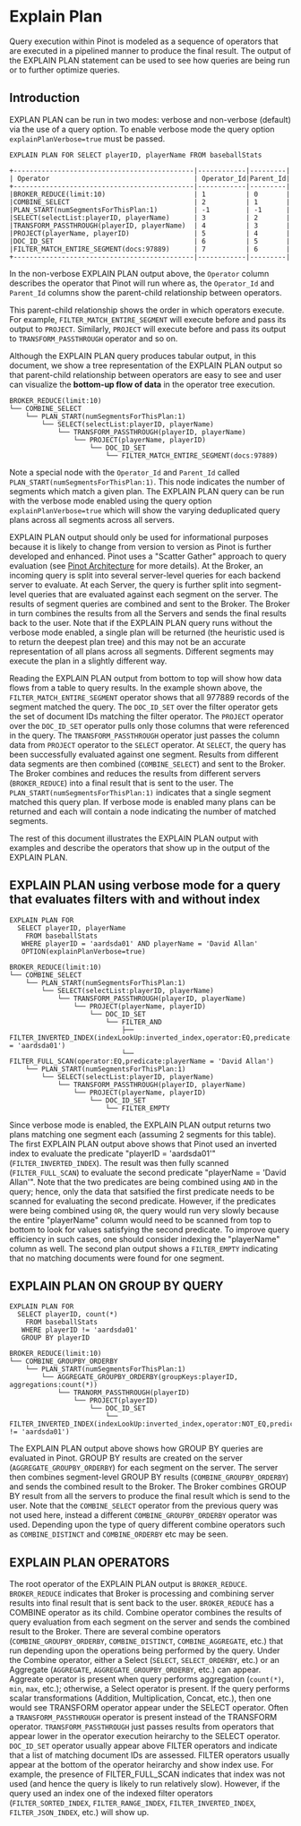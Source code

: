 # Explain Plan

Query execution within Pinot is modeled as a sequence of operators that are executed in a pipelined manner to produce the final result. The output of the EXPLAIN PLAN statement can be used to see how queries are being run or to further optimize queries.

## Introduction

EXPLAN PLAN can be run in two modes: verbose and non-verbose (default) via the use of a query option. To enable verbose mode the query option `explainPlanVerbose=true` must be passed.

```
EXPLAIN PLAN FOR SELECT playerID, playerName FROM baseballStats

+---------------------------------------------|------------|---------|
| Operator                                    | Operator_Id|Parent_Id|
+---------------------------------------------|------------|---------|
|BROKER_REDUCE(limit:10)                      | 1          | 0       |
|COMBINE_SELECT                               | 2          | 1       |
|PLAN_START(numSegmentsForThisPlan:1)         | -1         | -1      |
|SELECT(selectList:playerID, playerName)      | 3          | 2       |
|TRANSFORM_PASSTHROUGH(playerID, playerName)  | 4          | 3       |
|PROJECT(playerName, playerID)                | 5          | 4       |
|DOC_ID_SET                                   | 6          | 5       |
|FILTER_MATCH_ENTIRE_SEGMENT(docs:97889)      | 7          | 6       |
+---------------------------------------------|------------|---------|
```

In the non-verbose EXPLAIN PLAN output above, the `Operator` column describes the operator that Pinot will run where as, the `Operator_Id` and `Parent_Id` columns show the parent-child relationship between operators.&#x20;

This parent-child relationship shows the order in which operators execute. For example, `FILTER_MATCH_ENTIRE_SEGMENT` will execute before and pass its output to `PROJECT`. Similarly, `PROJECT` will execute before and pass its output to `TRANSFORM_PASSTHROUGH` operator and so on.&#x20;

Although the EXPLAIN PLAN query produces tabular output, in this document, we show a tree representation of the EXPLAIN PLAN output so that parent-child relationship between operators are easy to see and user can visualize the **bottom-up flow of data** in the operator tree execution.

```
BROKER_REDUCE(limit:10)
└── COMBINE_SELECT
    └── PLAN_START(numSegmentsForThisPlan:1)
        └── SELECT(selectList:playerID, playerName)
            └── TRANSFORM_PASSTHROUGH(playerID, playerName)
                └── PROJECT(playerName, playerID)
                    └── DOC_ID_SET
                        └── FILTER_MATCH_ENTIRE_SEGMENT(docs:97889)
```

Note a special node with the `Operator_Id` and `Parent_Id` called `PLAN_START(numSegmentsForThisPlan:1)`. This node indicates the number of segments which match a given plan. The EXPLAIN PLAN query can be run with the verbose mode enabled using the query option `explainPlanVerbose=true` which will show the varying deduplicated query plans across all segments across all servers.

EXPLAIN PLAN output should only be used for informational purposes because it is likely to change from version to version as Pinot is further developed and enhanced. Pinot uses a "Scatter Gather" approach to query evaluation (see [Pinot Architecture](https://docs.pinot.apache.org/basics/architecture) for more details). At the Broker, an incoming query is split into several server-level queries for each backend server to evaluate. At each Server, the query is further split into segment-level queries that are evaluated against each segment on the server. The results of segment queries are combined and sent to the Broker. The Broker in turn combines the results from all the Servers and sends the final results back to the user. Note that if the EXPLAIN PLAN query runs without the verbose mode enabled, a single plan will be returned (the heuristic used is to return the deepest plan tree) and this may not be an accurate representation of all plans across all segments. Different segments may execute the plan in a slightly different way.

Reading the EXPLAIN PLAN output from bottom to top will show how data flows from a table to query results. In the example shown above, the `FILTER_MATCH_ENTIRE_SEGMENT` operator shows that all 977889 records of the segment matched the query. The `DOC_ID_SET` over the filter operator gets the set of document IDs matching the filter operator. The `PROJECT` operator over the `DOC_ID_SET` operator pulls only those columns that were referenced in the query. The `TRANSFORM_PASSTHROUGH` operator just passes the column data from `PROJECT` operator to the `SELECT` operator. At `SELECT`, the query has been successfully evaluated against one segment. Results from different data segments are then combined (`COMBINE_SELECT`) and sent to the Broker. The Broker combines and reduces the results from different servers (`BROKER_REDUCE`) into a final result that is sent to the user. The `PLAN_START(numSegmentsForThisPlan:1)` indicates that a single segment matched this query plan. If verbose mode is enabled many plans can be returned and each will contain a node indicating the number of matched segments.

The rest of this document illustrates the EXPLAIN PLAN output with examples and describe the operators that show up in the output of the EXPLAIN PLAN.

## EXPLAIN PLAN using verbose mode for a query that evaluates filters with and without index

```
EXPLAIN PLAN FOR
  SELECT playerID, playerName
    FROM baseballStats
   WHERE playerID = 'aardsda01' AND playerName = 'David Allan'
   OPTION(explainPlanVerbose=true)

BROKER_REDUCE(limit:10)
└── COMBINE_SELECT
    └── PLAN_START(numSegmentsForThisPlan:1)
        └── SELECT(selectList:playerID, playerName)
            └── TRANSFORM_PASSTHROUGH(playerID, playerName)
                └── PROJECT(playerName, playerID)
                    └── DOC_ID_SET
                        └── FILTER_AND
                            ├── FILTER_INVERTED_INDEX(indexLookUp:inverted_index,operator:EQ,predicate:playerID = 'aardsda01')
                            └── FILTER_FULL_SCAN(operator:EQ,predicate:playerName = 'David Allan')
    └── PLAN_START(numSegmentsForThisPlan:1)
        └── SELECT(selectList:playerID, playerName)
            └── TRANSFORM_PASSTHROUGH(playerID, playerName)
                └── PROJECT(playerName, playerID)
                    └── DOC_ID_SET
                        └── FILTER_EMPTY
```

Since verbose mode is enabled, the EXPLAIN PLAN output returns two plans matching one segment each (assuming 2 segments for this table). The first EXPLAIN PLAN output above shows that Pinot used an inverted index to evaluate the predicate "playerID = 'aardsda01'" (`FILTER_INVERTED_INDEX`). The result was then fully scanned (`FILTER_FULL_SCAN`) to evaluate the second predicate "playerName = 'David Allan'". Note that the two predicates are being combined using `AND` in the query; hence, only the data that satsified the first predicate needs to be scanned for evaluating the second predicate. However, if the predicates were being combined using `OR`, the query would run very slowly because the entire "playerName" column would need to be scanned from top to bottom to look for values satisfying the second predicate. To improve query efficiency in such cases, one should consider indexing the "playerName" column as well. The second plan output shows a `FILTER_EMPTY` indicating that no matching documents were found for one segment.

## EXPLAIN PLAN ON GROUP BY QUERY

```
EXPLAIN PLAN FOR
  SELECT playerID, count(*)
    FROM baseballStats
   WHERE playerID != 'aardsda01'
   GROUP BY playerID

BROKER_REDUCE(limit:10)
└── COMBINE_GROUPBY_ORDERBY
    └── PLAN_START(numSegmentsForThisPlan:1)
        └── AGGREGATE_GROUPBY_ORDERBY(groupKeys:playerID, aggregations:count(*))
            └── TRANORM_PASSTHROUGH(playerID)
                └── PROJECT(playerID)
                    └── DOC_ID_SET
                        └── FILTER_INVERTED_INDEX(indexLookUp:inverted_index,operator:NOT_EQ,predicate:playerID != 'aardsda01')
```

The EXPLAIN PLAN output above shows how GROUP BY queries are evaluated in Pinot. GROUP BY results are created on the server (`AGGREGATE_GROUPBY_ORDERBY`) for each segment on the server. The server then combines segment-level GROUP BY results (`COMBINE_GROUPBY_ORDERBY`) and sends the combined result to the Broker. The Broker combines GROUP BY result from all the servers to produce the final result which is send to the user. Note that the `COMBINE_SELECT` operator from the previous query was not used here, instead a different `COMBINE_GROUPBY_ORDERBY` operator was used. Depending upon the type of query different combine operators such as `COMBINE_DISTINCT` and `COMBINE_ORDERBY` etc may be seen.

## EXPLAIN PLAN OPERATORS

The root operator of the EXPLAIN PLAN output is `BROKER_REDUCE`. `BROKER_REDUCE` indicates that Broker is processing and combining server results into final result that is sent back to the user. `BROKER_REDUCE` has a COMBINE operator as its child. Combine operator combines the results of query evaluation from each segment on the server and sends the combined result to the Broker. There are several combine operators (`COMBINE_GROUPBY_ORDERBY`, `COMBINE_DISTINCT`, `COMBINE_AGGREGATE`, etc.) that run depending upon the operations being performed by the query. Under the Combine operator, either a Select (`SELECT`, `SELECT_ORDERBY`, etc.) or an Aggregate (`AGGREGATE`, `AGGREGATE_GROUPBY_ORDERBY`, etc.) can appear. Aggreate operator is present when query performs aggregation (`count(*)`, `min`, `max`, etc.); otherwise, a Select operator is present. If the query performs scalar transformations (Addition, Multiplication, Concat, etc.), then one would see TRANSFORM operator appear under the SELECT operator. Often a `TRANSFORM_PASSTHROUGH` operator is present instead of the TRANSFORM operator. `TRANSFORM_PASSTHROUGH` just passes results from operators that appear lower in the operator execution heirarchy to the SELECT operator. `DOC_ID_SET` operator usually appear above FILTER operators and indicate that a list of matching document IDs are assessed. FILTER operators usually appear at the bottom of the operator heirarchy and show index use. For example, the presence of FILTER\_FULL\_SCAN indicates that index was not used (and hence the query is likely to run relatively slow). However, if the query used an index one of the indexed filter operators (`FILTER_SORTED_INDEX`, `FILTER_RANGE_INDEX`, `FILTER_INVERTED_INDEX`, `FILTER_JSON_INDEX`, etc.) will show up.
